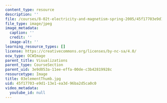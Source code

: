 ```yaml
---
content_type: resource
description: ''
file: /courses/8-02t-electricity-and-magnetism-spring-2005/45f17703e9d113e1ea3d96ba2d5ca0c0_03elementThumb.jpg
file_type: image/jpeg
image_metadata:
  caption: ''
  credit: ''
  image-alt: ''
learning_resource_types: []
license: https://creativecommons.org/licenses/by-nc-sa/4.0/
ocw_type: OCWImage
parent_title: Visualizations
parent_type: CourseSection
parent_uid: 3e9d053a-11ee-effa-00de-c3b42819928c
resourcetype: Image
title: 03elementThumb.jpg
uid: 45f17703-e9d1-13e1-ea3d-96ba2d5ca0c0
video_metadata:
  youtube_id: null
---
```

